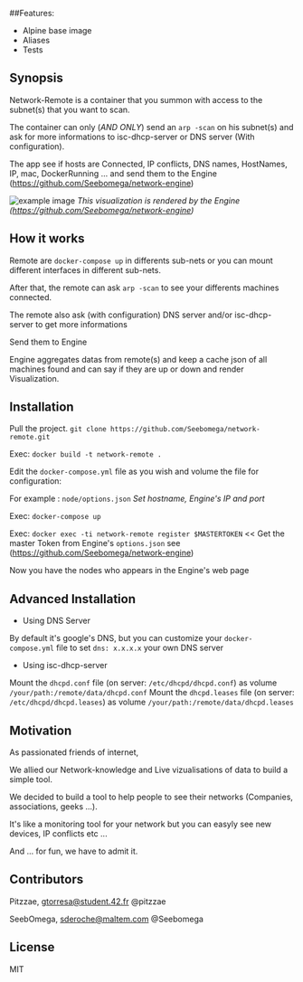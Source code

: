 [logo]: http://img15.hostingpics.net/pics/344966example.png "example"

##Features: 

* Alpine base image
* Aliases
* Tests

## Synopsis

Network-Remote is a container that you summon with access to the subnet(s) that you want to scan.

The container can only (_AND ONLY_) send an `arp -scan` on his subnet(s) and ask for more informations to isc-dhcp-server or DNS server (With configuration).

The app see if hosts are Connected, IP conflicts, DNS names, HostNames, IP, mac, DockerRunning ... and send them to the Engine (https://github.com/Seebomega/network-engine)

![example image][logo]
*This visualization is rendered by the Engine (https://github.com/Seebomega/network-engine)*

## How it works

Remote are `docker-compose up` in differents sub-nets or you can mount different interfaces in different sub-nets.

After that, the remote can ask `arp -scan` to see your differents machines connected.

The remote also ask (with configuration) DNS server and/or isc-dhcp-server to get more informations

Send them to Engine

Engine aggregates datas from remote(s) and keep a cache json of all machines found and can say if they are up or down and render Visualization.


## Installation

Pull the project. `git clone https://github.com/Seebomega/network-remote.git`

Exec: `docker build -t network-remote .`

Edit the `docker-compose.yml` file as you wish and volume the file for configuration:

For example : `node/options.json` *Set hostname, Engine's IP and port*

Exec: `docker-compose up`

Exec: `docker exec -ti network-remote register $MASTERTOKEN` << Get the master Token from Engine's `options.json` see (https://github.com/Seebomega/network-engine)

Now you have the nodes who appears in the Engine's web page

## Advanced Installation

- Using DNS Server

By default it's google's DNS, but you can customize your `docker-compose.yml` file to set `dns: x.x.x.x` your own DNS server

- Using isc-dhcp-server

Mount the `dhcpd.conf` file (on server: `/etc/dhcpd/dhcpd.conf`) as volume `/your/path:/remote/data/dhcpd.conf`
Mount the `dhcpd.leases` file (on server: `/etc/dhcpd/dhcpd.leases`) as volume `/your/path:/remote/data/dhcpd.leases`


## Motivation

As passionated friends of internet, 

We allied our Network-knowledge and Live vizualisations of data to build a simple tool.

We decided to build a tool to help people to see their networks (Companies, associations, geeks ...). 

It's like a monitoring tool for your network but you can easyly see new devices, IP conflicts etc ...

And ... for fun, we have to admit it.



## Contributors

Pitzzae, gtorresa@student.42.fr @pitzzae

SeebOmega, sderoche@maltem.com  @Seebomega


## License

MIT
